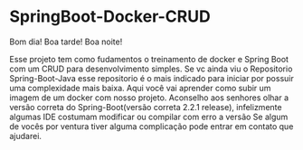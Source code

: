 # SpringBoot-Docker-CRUD
Bom dia! 
Boa tarde!
Boa noite!

Esse projeto tem como fudamentos o treinamento de docker e Spring Boot com um CRUD para desenvolvimento simples.
Se vc ainda viu o Repositorio Spring-Boot-Java esse repositorio é o mais indicado para iniciar por possuir uma complexidade mais baixa.
Aqui você vai aprender como subir um imagem de um docker com nosso projeto.
Aconselho aos senhores olhar a versão correta do Spring-Boot(versão correta 2.2.1 release), infelizmente algumas IDE costumam modificar ou compilar com erro a versão
Se algum de vocês por ventura tiver alguma complicação pode entrar em contato que ajudarei.
